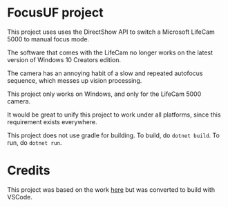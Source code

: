 # FocusUF project

This project uses uses the DirectShow API to switch a Microsoft LifeCam 5000 to manual focus mode.

The software that comes with the LifeCam no longer works on the latest version of Windows 10 Creators edition.

The camera has an annoying habit of a slow and repeated autofocus sequence, which messes up vision processing.

This project only works on Windows, and only for the LifeCam 5000 camera.

It would be great to unify this project to work under all platforms, since this requirement exists everywhere.

This project does not use gradle for building.  To build, do `dotnet build`.  To run, do `dotnet run`.

# Credits

This project was based on the work [here](https://github.com/anotherlab/FocusUF) but was converted to build with VSCode.